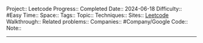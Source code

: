 Project:: Leetcode
Progress:: Completed
Date:: 2024-06-18
Difficulty:: #Easy 
Time:: 
Space:: 
Tags:: 
Topic:: 
Techniques:: 
Sites:: [Leetcode](https://leetcode.com/problems/last-stone-weight/description/)
Walkthrough:: 
Related problems:: 
Companies:: #Company/Google
Code:: 
Note:: 

---
